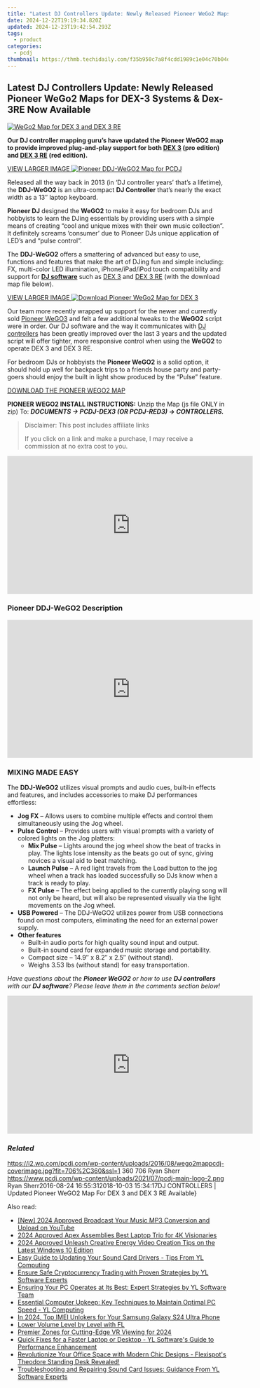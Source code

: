 ```yaml
---
title: "Latest DJ Controllers Update: Newly Released Pioneer WeGo2 Maps for DEX-3 Systems & Dex-3RE Now Available"
date: 2024-12-22T19:19:34.820Z
updated: 2024-12-23T19:42:54.293Z
tags:
  - product
categories:
  - pcdj
thumbnail: https://thmb.techidaily.com/f35b950c7a8f4cdd1989c1e04c70b04dbfa6ce641c77398dacbaad68cbaf2be6.jpg
---
```


## Latest DJ Controllers Update: Newly Released Pioneer WeGo2 Maps for DEX-3 Systems & Dex-3RE Now Available

[![WeGo2 Map for DEX 3 and DEX 3 RE](https://i2.wp.com/pcdj.com/wp-content/uploads/2016/08/wego2mappcdj-coverimage.jpg?resize=706%2C321&ssl=1)](https://i2.wp.com/pcdj.com/wp-content/uploads/2016/08/wego2mappcdj-coverimage.jpg?fit=706%2C360&ssl=1 "WeGo2 Map for DEX 3 and DEX 3 RE")

**Our DJ controller mapping guru’s have updated the Pioneer WeGO2 map to provide improved plug-and-play support for both [DEX 3](https://tools.techidaily.com/pcdj/products/) (pro edition) and [DEX 3 RE](https://tools.techidaily.com/pcdj/products/) (red edition).**

[VIEW LARGER IMAGE ![Pioneer DDJ-WeGO2 Map for PCDJ](https://i0.wp.com/pcdj.com/wp-content/uploads/2016/08/pioneer-ddj-wego2-black7.jpg?fit=300%2C184&ssl=1 "Pioneer DDJ-WeGO2 Map for PCDJ")](https://i0.wp.com/pcdj.com/wp-content/uploads/2016/08/pioneer-ddj-wego2-black7.jpg?fit=1030%2C630&ssl=1)

Released all the way back in 2013 (in ‘DJ controller years’ that’s a lifetime), the **DDJ-WeGO2** is an ultra-compact **DJ Controller** that’s nearly the exact width as a 13″ laptop keyboard.

**Pioneer DJ** designed the **WeGO2** to make it easy for bedroom DJs and hobbyists to learn the DJing essentials by providing users with a simple means of creating “cool and unique mixes with their own music collection”. It definitely screams ‘consumer’ due to Pioneer DJs unique application of LED’s and “pulse control”.

The **DDJ-WeGO2** offers a smattering of advanced but easy to use, functions and features that make the art of DJing fun and simple including: FX, multi-color LED illumination, iPhone/iPad/iPod touch compatibility and support for **[DJ software](https://tools.techidaily.com/pcdj/products/)** such as [DEX 3](https://tools.techidaily.com/pcdj/products/) and [DEX 3 RE](https://tools.techidaily.com/pcdj/products/) (with the download map file below).

[VIEW LARGER IMAGE ![Download Pioneer WeGo2 Map for DEX 3](https://i1.wp.com/pcdj.com/wp-content/uploads/2016/08/wego2.jpg?fit=300%2C133&ssl=1 "Download Pioneer WeGo2 Map for DEX 3")](https://i1.wp.com/pcdj.com/wp-content/uploads/2016/08/wego2.jpg?fit=1030%2C458&ssl=1)

Our team more recently wrapped up support for the newer and currently sold [Pioneer WeGO3](https://tools.techidaily.com/pcdj/products/) and felt a few additional tweaks to the **WeGO2** script were in order. Our DJ software and the way it communicates with [DJ controllers](https://tools.techidaily.com/pcdj/products/) has been greatly improved over the last 3 years and the updated script will offer tighter, more responsive control when using the **WeGO2** to operate DEX 3 and DEX 3 RE.

For bedroom DJs or hobbyists the **Pioneer WeGO2** is a solid option, it should hold up well for backpack trips to a friends house party and party-goers should enjoy the built in light show produced by the “Pulse” feature.

[DOWNLOAD THE PIONEER WEGO2 MAP](https://tools.techidaily.com/pcdj/products/)

**PIONEER WEGO2 INSTALL INSTRUCTIONS:** Unzip the Map (js file ONLY in zip) To: _**DOCUMENTS -> PCDJ-DEX3 (OR PCDJ-RED3) -> CONTROLLERS.**_ 

>  Disclaimer: This post includes affiliate links
>
>  If you click on a link and make a purchase, I may receive a commission at no extra cost to you.
>

<!-- affiliate ads begin -->
<iframe width="560" height="315" src="https://www.youtube.com/embed/jvwX82j3ci0?si=gAWoovjXgs3m1d7S" title="YouTube video player" frameborder="0" allow="accelerometer; autoplay; clipboard-write; encrypted-media; gyroscope; picture-in-picture; web-share" referrerpolicy="strict-origin-when-cross-origin" allowfullscreen></iframe>
<!-- affiliate ads end -->

### Pioneer DDJ-WeGO2 Description

<!-- affiliate ads begin -->
<iframe width="560" height="315" src="https://www.youtube.com/embed/K7fATC_lI7o?si=UFotPJqflDRZr-mv" title="YouTube video player" frameborder="0" allow="accelerometer; autoplay; clipboard-write; encrypted-media; gyroscope; picture-in-picture; web-share" referrerpolicy="strict-origin-when-cross-origin" allowfullscreen></iframe>
<!-- affiliate ads end -->

### MIXING MADE EASY

The **DDJ-WeGO2** utilizes visual prompts and audio cues, built-in effects and features, and includes accessories to make DJ performances effortless:

* **Jog FX** – Allows users to combine multiple effects and control them simultaneously using the Jog wheel.
* **Pulse** **Control** – Provides users with visual prompts with a variety of colored lights on the Jog platters:  
   * **Mix Pulse** – Lights around the jog wheel show the beat of tracks in play. The lights lose intensity as the beats go out of sync, giving novices a visual aid to beat matching.  
   * **Launch Pulse** – A red light travels from the Load button to the jog wheel when a track has loaded successfully so DJs know when a track is ready to play.  
   * **FX Pulse** – The effect being applied to the currently playing song will not only be heard, but will also be represented visually via the light movements on the Jog wheel.
* **USB Powered** – The DDJ-WeGO2 utilizes power from USB connections found on most computers, eliminating the need for an external power supply.
* **Other features**  
   * Built-in audio ports for high quality sound input and output.  
   * Built-in sound card for expanded music storage and portability.  
   * Compact size – 14.9″ x 8.2″ x 2.5″ (without stand).  
   * Weighs 3.53 lbs (without stand) for easy transportation.

_Have questions about the **Pioneer WeGO2** or how to use **DJ controllers** with our **DJ software**? Please leave them in the comments section below!_

<!-- affiliate ads begin -->
<iframe width="560" height="315" src="https://www.youtube.com/embed/On0Jw2oMZf0?si=Pm-FJoEt8XWmtMbr" title="YouTube video player" frameborder="0" allow="accelerometer; autoplay; clipboard-write; encrypted-media; gyroscope; picture-in-picture; web-share" referrerpolicy="strict-origin-when-cross-origin" allowfullscreen></iframe>
<!-- affiliate ads end -->

### _Related_

https://i2.wp.com/pcdj.com/wp-content/uploads/2016/08/wego2mappcdj-coverimage.jpg?fit=706%2C360&ssl=1 360 706 Ryan Sherr https://www.pcdj.com/wp-content/uploads/2021/07/pcdj-main-logo-2.png Ryan Sherr2016-08-24 16:55:312018-10-03 15:34:17DJ CONTROLLERS | Updated Pioneer WeGO2 Map For DEX 3 and DEX 3 RE Available}

<ins class="adsbygoogle"
     style="display:block"
     data-ad-format="autorelaxed"
     data-ad-client="ca-pub-7571918770474297"
     data-ad-slot="1223367746"></ins>

<ins class="adsbygoogle"
     style="display:block"
     data-ad-client="ca-pub-7571918770474297"
     data-ad-slot="8358498916"
     data-ad-format="auto"
     data-full-width-responsive="true"></ins>

<span class="atpl-alsoreadstyle">Also read:</span>
<div><ul>
<li><a href="https://youtube-web.techidaily.com/024-approved-broadcast-your-music-mp3-conversion-and-upload-on-youtube/"><u>[New] 2024 Approved Broadcast Your Music MP3 Conversion and Upload on YouTube</u></a></li>
<li><a href="https://fox-hovers.techidaily.com/2024-approved-apex-assemblies-best-laptop-trio-for-4k-visionaries/"><u>2024 Approved Apex Assemblies Best Laptop Trio for 4K Visionaries</u></a></li>
<li><a href="https://some-guidance.techidaily.com/2024-approved-unleash-creative-energy-video-creation-tips-on-the-latest-windows-10-edition/"><u>2024 Approved Unleash Creative Energy Video Creation Tips on the Latest Windows 10 Edition</u></a></li>
<li><a href="https://discover-fantastic.techidaily.com/easy-guide-to-updating-your-sound-card-drivers-tips-from-yl-computing/"><u>Easy Guide to Updating Your Sound Card Drivers - Tips From YL Computing</u></a></li>
<li><a href="https://discover-fantastic.techidaily.com/ensure-safe-cryptocurrency-trading-with-proven-strategies-by-yl-software-experts/"><u>Ensure Safe Cryptocurrency Trading with Proven Strategies by YL Software Experts</u></a></li>
<li><a href="https://discover-fantastic.techidaily.com/ensuring-your-pc-operates-at-its-best-expert-strategies-by-yl-software-team/"><u>Ensuring Your PC Operates at Its Best: Expert Strategies by YL Software Team</u></a></li>
<li><a href="https://discover-fantastic.techidaily.com/essential-computer-upkeep-key-techniques-to-maintain-optimal-pc-speed-yl-computing/"><u>Essential Computer Upkeep: Key Techniques to Maintain Optimal PC Speed - YL Computing</u></a></li>
<li><a href="https://sim-unlock.techidaily.com/in-2024-top-imei-unlokers-for-your-samsung-galaxy-s24-ultra-phone-by-drfone-android/"><u>In 2024, Top IMEI Unlokers for Your Samsung Galaxy S24 Ultra Phone</u></a></li>
<li><a href="https://article-tips.techidaily.com/lower-volume-level-by-level-with-fl/"><u>Lower Volume Level by Level with FL</u></a></li>
<li><a href="https://some-guidance.techidaily.com/premier-zones-for-cutting-edge-vr-viewing-for-2024/"><u>Premier Zones for Cutting-Edge VR Viewing for 2024</u></a></li>
<li><a href="https://discover-fantastic.techidaily.com/quick-fixes-for-a-faster-laptop-or-desktop-yl-softwares-guide-to-performance-enhancement/"><u>Quick Fixes for a Faster Laptop or Desktop - YL Software's Guide to Performance Enhancement</u></a></li>
<li><a href="https://buynow-reviews.techidaily.com/revolutionize-your-office-space-with-modern-chic-designs-flexispots-theodore-standing-desk-revealed/"><u>Revolutionize Your Office Space with Modern Chic Designs - Flexispot's Theodore Standing Desk Revealed!</u></a></li>
<li><a href="https://discover-fantastic.techidaily.com/troubleshooting-and-repairing-sound-card-issues-guidance-from-yl-software-experts/"><u>Troubleshooting and Repairing Sound Card Issues: Guidance From YL Software Experts</u></a></li>
</ul></div>

